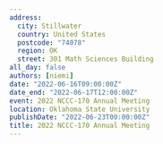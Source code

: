 ```yaml
---
address:
  city: Stillwater
  country: United States
  postcode: "74078"
  region: OK
  street: 301 Math Sciences Building
all_day: false
authors: [niemi]
date: "2022-06-16T09:00:00Z"
date_end: "2022-06-17T12:00:00Z"
event: 2022 NCCC-170 Annual Meeting
location: Oklahoma State University
publishDate: "2022-06-23T00:00:00Z"
title: 2022 NCCC-170 Annual Meeting
---
```

